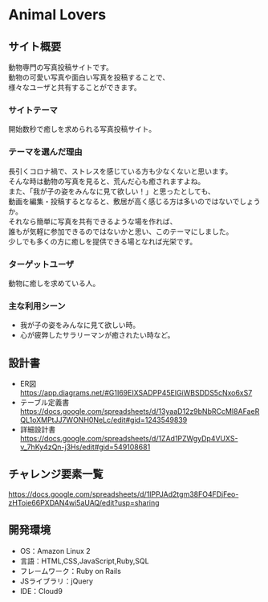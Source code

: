 # Animal Lovers

## サイト概要
動物専門の写真投稿サイトです。<br />
動物の可愛い写真や面白い写真を投稿することで、<br />
様々なユーザと共有することができます。

### サイトテーマ
開始数秒で癒しを求められる写真投稿サイト。

### テーマを選んだ理由
長引くコロナ禍で、ストレスを感じている方も少なくないと思います。<br />
そんな時は動物の写真を見ると、荒んだ心も癒されますよね。<br />
また、「我が子の姿をみんなに見て欲しい！」と思ったとしても、<br />
動画を編集・投稿するとなると、敷居が高く感じる方は多いのではないでしょうか。<br />
それなら簡単に写真を共有できるような場を作れば、<br />
誰もが気軽に参加できるのではないかと思い、このテーマにしました。<br />
少しでも多くの方に癒しを提供できる場となれば光栄です。

### ターゲットユーザ
動物に癒しを求めている人。

### 主な利用シーン
- 我が子の姿をみんなに見て欲しい時。
- 心が疲弊したサラリーマンが癒されたい時など。

## 設計書
- ER図<br />
https://app.diagrams.net/#G1I69EIXSADPP45ElGiWBSDDS5cNxo6xS7
- テーブル定義書
　https://docs.google.com/spreadsheets/d/13yaaD12z9bNbRCcMI8AFaeRQL1oXMPtJJ7WONH0NeLc/edit#gid=1243549839
- 詳細設計書<br />
https://docs.google.com/spreadsheets/d/1ZAd1PZWgyDp4VUXS-v_7hKy4zQn-j3Hs/edit#gid=549108681

## チャレンジ要素一覧
https://docs.google.com/spreadsheets/d/1IPPJAd2tgm38FO4FDjFeo-zHToie66PXDAN4wi5aUAQ/edit?usp=sharing

## 開発環境
- OS：Amazon Linux 2
- 言語：HTML,CSS,JavaScript,Ruby,SQL
- フレームワーク：Ruby on Rails
- JSライブラリ：jQuery
- IDE：Cloud9
